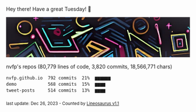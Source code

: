 Hey there! Have a great Tuesday! 🌈

![banner](https://github.com/nvfp/nvfp/raw/main/assets/banner.jpg)

nvfp's repos (80,779 lines of code, 3,820 commits, 18,566,771 chars)

```txt
nvfp.github.io  792 commits  21%  ▆▆▆▆▆▆
demo            568 commits  15%  ▆▆▆▆
tweet-posts     514 commits  13%  ▆▆▆▆
```

<sub>last update: Dec 26, 2023 - Counted by [Lineosaurus v1.1](https://github.com/Lineosaurus/Lineosaurus)</sub>